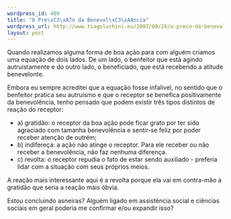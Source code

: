 ```yaml
--- 
wordpress_id: 409
title: "O Pre\xC3\xA7o da Benevol\xC3\xAAncia"
wordpress_url: http://www.tiagoluchini.eu/2007/08/24/o-preco-da-benevolencia/
layout: post
---
```

Quando realizamos alguma forma de boa ação para com alguém criamos uma equação de dois lados. De um lado, o benfeitor que está agindo autruistamente e do outro lado, o beneficiado, que está recebendo a atitude benevelonte.

Embora eu sempre acreditei que a equação fosse infalível, no sentido que o benfeitor pratica seu autruísmo e que o receptor se benefica positivamente da benevolência, tenho pensado que podem existir três tipos distintos de reação do receptor:

- a) gratidão: o receptor da boa ação pode ficar grato por ter sido agraciado com tamanha benevolência e sentir-se feliz por poder receber atenção de outrém;
- b) indifereça: a ação não atinge o receptor. Para ele receber ou não receber a benevolência, não faz nenhuma diferença.
- c) revolta: o receptor repudia o fato de estar sendo auxiliado - preferia lidar com a situação com seus próprios meios.

A reação mais interessante aqui é a revolta porque ela vai em contra-mão à gratidão que seria a reação mais óbvia.

Estou concluindo asneiras? Alguém ligado em assistência social e ciências sociais em geral poderia me confirmar e/ou expandir isso?
